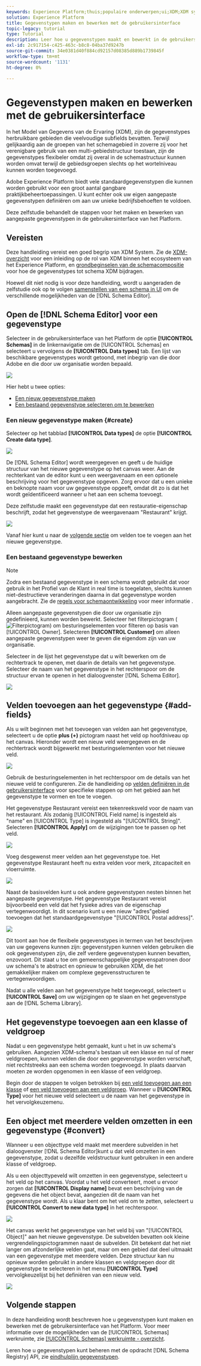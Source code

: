 ```yaml
---
keywords: Experience Platform;thuis;populaire onderwerpen;ui;XDM;XDM systeem;ervaringsgegevensmodel;Ervaring gegevensmodel;Gegevensmodel;Gegevensmodel;Gegevensmodel;Schemaregister;Schema;Schema;schema's;Schema's;Schema's;creëren;gegevenstype;gegevenstypen;
solution: Experience Platform
title: Gegevenstypen maken en bewerken met de gebruikersinterface
topic-legacy: tutorial
type: Tutorial
description: Leer hoe u gegevenstypen maakt en bewerkt in de gebruikersinterface van het Experience Platform.
exl-id: 2c917154-c425-463c-b8c8-04ba37d9247b
source-git-commit: 34e0381d40f884cd92157d08385d889b1739845f
workflow-type: tm+mt
source-wordcount: '1131'
ht-degree: 0%

---
```


# Gegevenstypen maken en bewerken met de gebruikersinterface

In het Model van Gegevens van de Ervaring (XDM), zijn de gegevenstypes herbruikbare gebieden die veelvoudige subfields bevatten. Terwijl gelijkaardig aan de groepen van het schemagebied in zoverre zij voor het verenigbare gebruik van een multi-gebiedstructuur toestaan, zijn de gegevenstypes flexibeler omdat zij overal in de schemastructuur kunnen worden omvat terwijl de gebiedsgroepen slechts op het wortelniveau kunnen worden toegevoegd.

Adobe Experience Platform biedt vele standaardgegevenstypen die kunnen worden gebruikt voor een groot aantal gangbare praktijkbeheertoepassingen. U kunt echter ook uw eigen aangepaste gegevenstypen definiëren om aan uw unieke bedrijfsbehoeften te voldoen.

Deze zelfstudie behandelt de stappen voor het maken en bewerken van aangepaste gegevenstypen in de gebruikersinterface van het Platform.

## Vereisten

Deze handleiding vereist een goed begrip van XDM System. Zie de [XDM-overzicht](../../home.md) voor een inleiding op de rol van XDM binnen het ecosysteem van het Experience Platform, en [grondbeginselen van de schemacompositie](../../schema/composition.md) voor hoe de gegevenstypes tot schema XDM bijdragen.

Hoewel dit niet nodig is voor deze handleiding, wordt u aangeraden de zelfstudie ook op te volgen [samenstellen van een schema in UI](../../tutorials/create-schema-ui.md) om de verschillende mogelijkheden van de [!DNL Schema Editor].

## Open de [!DNL Schema Editor] voor een gegevenstype

Selecteer in de gebruikersinterface van het Platform de optie **[!UICONTROL Schemas]** in de linkernavigatie om de [!UICONTROL Schemas] en selecteert u vervolgens de **[!UICONTROL Data types]** tab. Een lijst van beschikbare gegevenstypes wordt getoond, met inbegrip van die door Adobe en die door uw organisatie worden bepaald.

![](../../images/ui/resources/data-types/data-types-tab.png)

Hier hebt u twee opties:

- [Een nieuw gegevenstype maken](#create)
- [Een bestaand gegevenstype selecteren om te bewerken](#edit)

### Een nieuw gegevenstype maken {#create}

Selecteer op het tabblad **[!UICONTROL Data types]** de optie **[!UICONTROL Create data type]**.

![](../../images/ui/resources/data-types/create.png)

De [!DNL Schema Editor] wordt weergegeven en geeft u de huidige structuur van het nieuwe gegevenstype op het canvas weer. Aan de rechterkant van de editor kunt u een weergavenaam en een optionele beschrijving voor het gegevenstype opgeven. Zorg ervoor dat u een unieke en beknopte naam voor uw gegevenstype opgeeft, omdat dit zo is dat het wordt geïdentificeerd wanneer u het aan een schema toevoegt.

Deze zelfstudie maakt een gegevenstype dat een restauratie-eigenschap beschrijft, zodat het gegevenstype de weergavenaam &quot;Restaurant&quot; krijgt.

![](../../images/ui/resources/data-types/data-type-properties.png)

Vanaf hier kunt u naar de [volgende sectie](#add-fields) om velden toe te voegen aan het nieuwe gegevenstype.

### Een bestaand gegevenstype bewerken

>[!NOTE]
>
>Zodra een bestaand gegevenstype in een schema wordt gebruikt dat voor gebruik in het Profiel van de Klant in real time is toegelaten, slechts kunnen niet-destructieve veranderingen daarna in dat gegevenstype worden aangebracht. Zie de [regels voor schemaontwikkeling](../../schema/composition.md#evolution) voor meer informatie .

Alleen aangepaste gegevenstypen die door uw organisatie zijn gedefinieerd, kunnen worden bewerkt. Selecteer het filterpictogram (![Filterpictogram](../../images/ui/resources/data-types/filter.png)) om besturingselementen voor filteren op basis van [!UICONTROL Owner]. Selecteren **[!UICONTROL Customer]** om alleen aangepaste gegevenstypen weer te geven die eigendom zijn van uw organisatie.

Selecteer in de lijst het gegevenstype dat u wilt bewerken om de rechtertrack te openen, met daarin de details van het gegevenstype. Selecteer de naam van het gegevenstype in het rechterspoor om de structuur ervan te openen in het dialoogvenster [!DNL Schema Editor].

![](../../images/ui/resources/data-types/edit.png)

## Velden toevoegen aan het gegevenstype {#add-fields}

Als u wilt beginnen met het toevoegen van velden aan het gegevenstype, selecteert u de optie **plus (+)** pictogram naast het veld op hoofdniveau op het canvas. Hieronder wordt een nieuw veld weergegeven en de rechtertrack wordt bijgewerkt met besturingselementen voor het nieuwe veld.

![](../../images/ui/resources/data-types/new-field.png)

Gebruik de besturingselementen in het rechterspoor om de details van het nieuwe veld te configureren. Zie de handleiding op [velden definiëren in de gebruikersinterface](../fields/overview.md#define) voor specifieke stappen op om het gebied aan het gegevenstype te vormen en toe te voegen.

Het gegevenstype Restaurant vereist een tekenreeksveld voor de naam van het restaurant. Als zodanig [!UICONTROL Field name] is ingesteld als &quot;name&quot; en [!UICONTROL Type] is ingesteld als &quot;[!UICONTROL String]&quot;. Selecteren **[!UICONTROL Apply]** om de wijzigingen toe te passen op het veld.

![](../../images/ui/resources/data-types/name-field.png)

Voeg desgewenst meer velden aan het gegevenstype toe. Het gegevenstype Restaurant heeft nu extra velden voor merk, zitcapaciteit en vloerruimte.

![](../../images/ui/resources/data-types/more-fields.png)

Naast de basisvelden kunt u ook andere gegevenstypen nesten binnen het aangepaste gegevenstype. Het gegevenstype Restaurant vereist bijvoorbeeld een veld dat het fysieke adres van de eigenschap vertegenwoordigt. In dit scenario kunt u een nieuw &quot;adres&quot;gebied toevoegen dat het standaardgegevenstype &quot;[!UICONTROL Postal address]&quot;.

![](../../images/ui/resources/data-types/address-field.png)

Dit toont aan hoe de flexibele gegevenstypes in termen van het beschrijven van uw gegevens kunnen zijn: gegevenstypen kunnen velden gebruiken die ook gegevenstypen zijn, die zelf verdere gegevenstypen kunnen bevatten, enzovoort. Dit staat u toe om gemeenschappelijke gegevenspatronen door uw schema&#39;s te abstract en opnieuw te gebruiken XDM, die het gemakkelijker maken om complexe gegevensstructuren te vertegenwoordigen.

Nadat u alle velden aan het gegevenstype hebt toegevoegd, selecteert u **[!UICONTROL Save]** om uw wijzigingen op te slaan en het gegevenstype aan de [!DNL Schema Library].

## Het gegevenstype toevoegen aan een klasse of veldgroep

Nadat u een gegevenstype hebt gemaakt, kunt u het in uw schema&#39;s gebruiken. Aangezien XDM-schema&#39;s bestaan uit een klasse en nul of meer veldgroepen, kunnen velden die door een gegevenstype worden verschaft, niet rechtstreeks aan een schema worden toegevoegd. In plaats daarvan moeten ze worden opgenomen in een klasse of een veldgroep.

Begin door de stappen te volgen betrokken bij [een veld toevoegen aan een klasse](./classes.md#add-fields) of [een veld toevoegen aan een veldgroep](./field-groups.md#add-fields). Wanneer u **[!UICONTROL Type]** voor het nieuwe veld selecteert u de naam van het gegevenstype in het vervolgkeuzemenu.

## Een object met meerdere velden omzetten in een gegevenstype {#convert}

Wanneer u een objecttype veld maakt met meerdere subvelden in het dialoogvenster [!DNL Schema Editor]kunt u dat veld omzetten in een gegevenstype, zodat u dezelfde veldstructuur kunt gebruiken in een andere klasse of veldgroep.

Als u een objecttypeveld wilt omzetten in een gegevenstype, selecteert u het veld op het canvas. Voordat u het veld converteert, moet u ervoor zorgen dat **[!UICONTROL Display name]** bevat een beschrijving van de gegevens die het object bevat, aangezien dit de naam van het gegevenstype wordt. Als u klaar bent om het veld om te zetten, selecteert u **[!UICONTROL Convert to new data type]** in het rechterspoor.

![](../../images/ui/resources/data-types/convert-object.png)

Het canvas werkt het gegevenstype van het veld bij van &quot;[!UICONTROL Object]&quot; aan het nieuwe gegevenstype. De subvelden bevatten ook kleine vergrendelingspictogrammen naast de subvelden. Dit betekent dat het niet langer om afzonderlijke velden gaat, maar om een gebied dat deel uitmaakt van een gegevenstype met meerdere velden. Deze structuur kan nu opnieuw worden gebruikt in andere klassen en veldgroepen door dit gegevenstype te selecteren in het menu **[!UICONTROL Type]** vervolgkeuzelijst bij het definiëren van een nieuw veld.

![](../../images/ui/resources/data-types/converted.png)

## Volgende stappen

In deze handleiding wordt beschreven hoe u gegevenstypen kunt maken en bewerken met de gebruikersinterface van het Platform. Voor meer informatie over de mogelijkheden van de [!UICONTROL Schemas] werkruimte, zie [[!UICONTROL Schemas] werkruimte - overzicht](../overview.md).

Leren hoe u gegevenstypen kunt beheren met de opdracht [!DNL Schema Registry] API, zie [eindhulplijn gegevenstypen](../../api/data-types.md).
